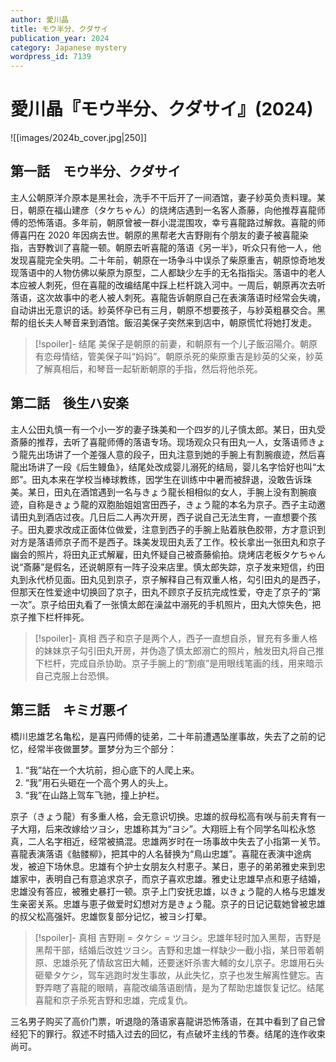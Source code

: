 ```yaml
---
author: 愛川晶
title: モウ半分、クダサイ
publication_year: 2024
category: Japanese mystery
wordpress_id: 7139
---
```


# 愛川晶『モウ半分、クダサイ』(2024)

![[images/2024b_cover.jpg|250]]

## 第一話　モウ半分、クダサイ

主人公朝原洋介原本是黑社会，洗手不干后开了一间酒馆，妻子紗英负责料理。某日，朝原在福山建彦（タケちゃん）的烧烤店遇到一名客人斎藤，向他推荐喜龍师傅的恐怖落语。多年前，朝原曾被一群小混混围攻，幸亏喜龍路过解救。喜龍的师傅喜円在 2020 年因病去世。朝原的黑帮老大吉野剛有个朋友的妻子被喜龍染指，吉野教训了喜龍一顿。朝原去听喜龍的落语《另一半》，听众只有他一人，他发现喜龍完全失明。二十年前，朝原在一场争斗中误杀了柴原重吉，朝原惊奇地发现落语中的人物仿佛以柴原为原型，二人都缺少左手的无名指指尖。落语中的老人本应被人刺死，但在喜龍的改编结尾中踩上栏杆跳入河中。一周后，朝原再次去听落语，这次故事中的老人被人刺死。喜龍告诉朝原自己在表演落语时经常会失魂，自动讲出无意识的话。紗英怀孕已有三月，朝原不想要孩子，与紗英粗暴交合。黑帮的组长夫人琴音来到酒馆。飯沼美保子突然来到店中，朝原慌忙将她打发走。

> [!spoiler]- 结尾
> 美保子是朝原的前妻，和朝原有一个儿子飯沼陽介。朝原有恋母情结，管美保子叫“妈妈”。朝原杀死的柴原重吉是紗英的父亲，紗英了解真相后，和琴音一起斩断朝原的手指，然后将他杀死。

## 第二話　後生ハ安楽

主人公田丸慎一有一个小一岁的妻子珠美和一个四岁的儿子慎太郎。某日，田丸受斎藤的推荐，去听了喜龍师傅的落语专场。现场观众只有田丸一人，女落语师きょう龍先出场讲了一个差强人意的段子，田丸注意到她的手腕上有割腕痕迹，然后喜龍出场讲了一段《后生鳗鱼》，结尾处改成婴儿溺死的结局，婴儿名字恰好也叫“太郎”。田丸本来在学校当棒球教练，因学生在训练中中暑而被辞退，没敢告诉珠美。某日，田丸在酒馆遇到一名与きょう龍长相相似的女人，手腕上没有割腕痕迹，自称是きょう龍的双胞胎姐姐宮田西子，きょう龍的本名为京子。西子主动邀请田丸到酒店过夜。几日后二人再次开房，西子说自己无法生育，一直想要个孩子。田丸要求改成正面体位做爱，注意到西子的手腕上贴着肤色胶带，方才意识到对方是落语师京子而不是西子。珠美发现田丸丢了工作。校长拿出一张田丸和京子幽会的照片，将田丸正式解雇，田丸怀疑自己被斎藤偷拍。烧烤店老板タケちゃん说“斎藤”是假名，还说朝原有一阵子没来店里。慎太郎失踪，京子发来短信，约田丸到永代桥见面。田丸见到京子，京子解释自己有双重人格，勾引田丸的是西子，但那天在性爱途中切换回了京子，田丸不顾京子反抗完成性爱，夺走了京子的“第一次”。京子给田丸看了一张慎太郎在澡盆中溺死的手机照片，田丸大惊失色，把京子推下栏杆摔死。

> [!spoiler]- 真相
> 西子和京子是两个人，西子一直想自杀，冒充有多重人格的妹妹京子勾引田丸开房，并伪造了慎太郎溺亡的照片，触发田丸将自己推下栏杆，完成自杀协助。京子手腕上的“割痕”是用眼线笔画的线，用来暗示自己克服上台恐惧。

## 第三話　キミガ悪イ

橋川忠雄艺名亀松，是喜円师傅的徒弟，二十年前遭遇坠崖事故，失去了之前的记忆，经常半夜做噩梦。噩梦分为三个部分：
1. “我”站在一个大坑前，担心底下的人爬上来。
2. “我”用石头砸在一个高个男人的头上。
3. “我”在山路上驾车飞驰，撞上护栏。

京子（きょう龍）有多重人格，会无意识切换。忠雄的叔母松高有咲与前夫育有一子大翔，后来改嫁给ツヨシ，忠雄称其为“ヨシ”。大翔班上有个同学名叫松永悠真，二人名字相近，经常被搞混。忠雄两岁时在一场事故中失去了小指第一关节。喜龍表演落语《骷髅柳》，把其中的人名替换为“鳥山忠雄”。喜龍在表演中途病发，被迫下场休息。忠雄有个护士女朋友久村恵子。某日，恵子的弟弟雅史来到忠雄家中，表明自己有意追求京子，而京子喜欢忠雄。雅史让忠雄早点和恵子结婚，忠雄没有答应，被雅史暴打一顿。京子上门安抚忠雄，以きょう龍的人格与忠雄发生亲密关系。忠雄与恵子做爱时幻想对方是きょう龍。京子的日记记载她曾被忠雄的叔父松高强奸。忠雄恢复部分记忆，被ヨシ打晕。

> [!spoiler]- 真相
> 吉野剛 = タケシ = ツヨシ。忠雄年轻时加入黑帮，吉野是黑帮干部，结婚后改姓ツヨシ。吉野和忠雄一样缺少一截小指，某日带着朝原、忠雄杀死了情敌宮田大輔，还要迷奸杀害大輔的女儿京子。忠雄用石头砸晕タケシ，驾车逃跑时发生事故，从此失忆，京子也发生解离性健忘。吉野弄瞎了喜龍的眼睛，喜龍改编落语剧情，是为了帮助忠雄恢复记忆。结尾喜龍和京子杀死吉野和忠雄，完成复仇。

三名男子购买了高价门票，听退隐的落语家喜龍讲恐怖落语，在其中看到了自己曾经犯下的罪行。叙述不时插入过去的回忆，有点破坏主线的节奏。结尾的连作收束尚可。